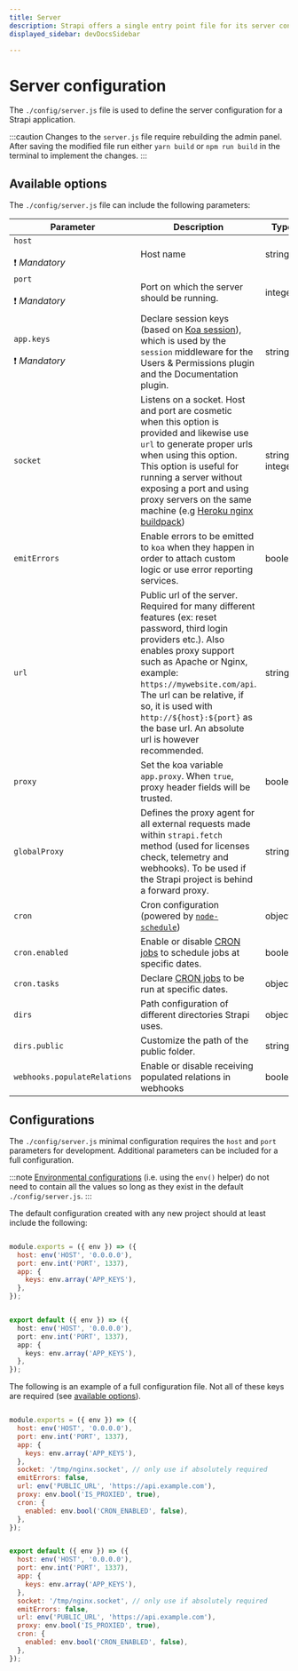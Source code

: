 ```yaml
---
title: Server
description: Strapi offers a single entry point file for its server configuration.
displayed_sidebar: devDocsSidebar

---
```


# Server configuration

The `./config/server.js` file is used to define the server configuration for a Strapi application.

:::caution
Changes to the `server.js` file require rebuilding the admin panel. After saving the modified file run either `yarn build` or `npm run build` in the terminal to implement the changes.
:::

## Available options

The `./config/server.js` file can include the following parameters:

<!-- TODO: add admin jwt config option -->

| Parameter                          | Description                                                                                                                                                                                                                                                                                                                                                                 | Type              | Default             |
|------------------------------------|-----------------------------------------------------------------------------------------------------------------------------------------------------------------------------------------------------------------------------------------------------------------------------------------------------------------------------------------------------------------------------|-------------------|---------------------|
| `host`<br/><br/>❗️ _Mandatory_     | Host name                                                                                                                                                                                                                                                                                                                                                                   | string            | `localhost`         |
| `port`<br/><br/>❗️ _Mandatory_     | Port on which the server should be running.                                                                                                                                                                                                                                                                                                                                 | integer           | `1337`              |
| `app.keys`<br/><br/>❗️ _Mandatory_ | Declare session keys (based on [Koa session](https://github.com/koajs/session/blob/master/Readme.md)), which is used by the `session` middleware for the Users & Permissions plugin and the Documentation plugin.                                                                                                                                                           | string            | `undefined`         |
| `socket`                           | Listens on a socket. Host and port are cosmetic when this option is provided and likewise use `url` to generate proper urls when using this option. This option is useful for running a server without exposing a port and using proxy servers on the same machine (e.g [Heroku nginx buildpack](https://github.com/heroku/heroku-buildpack-nginx#requirements-proxy-mode)) | string \| integer | `/tmp/nginx.socket` |
| `emitErrors`                       | Enable errors to be emitted to `koa` when they happen in order to attach custom logic or use error reporting services.                                                                                                                                                                                                                                                      | boolean           | `false`             |
| `url`                              | Public url of the server. Required for many different features (ex: reset password, third login providers etc.). Also enables proxy support such as Apache or Nginx, example: `https://mywebsite.com/api`. The url can be relative, if so, it is used with `http://${host}:${port}` as the base url. An absolute url is however recommended.                                | string            | `''`                |
| `proxy`                            | Set the koa variable `app.proxy`. When `true`, proxy header fields will be trusted.                                                                                                                                                                                                                                                                                         | boolean           | `false`             |
| `globalProxy`                      | Defines the proxy agent for all external requests made within `strapi.fetch` method (used for licenses check, telemetry and webhooks). To be used if the Strapi project is behind a forward proxy.                                                                                                                                                                          | string            |                     |
| `cron`                             | Cron configuration (powered by [`node-schedule`](https://github.com/node-schedule/node-schedule))                                                                                                                                                                                                                                                                           | object            |                     |
| `cron.enabled`                     | Enable or disable [CRON jobs](/dev-docs/configurations/cron.md) to schedule jobs at specific dates.                                                                                                                                                                                                                                                                         | boolean           | `false`             |
| `cron.tasks`                       | Declare [CRON jobs](/dev-docs/configurations/cron.md) to be run at specific dates.                                                                                                                                                                                                                                                                                          | object            |                     |
| `dirs`                             | Path configuration of different directories Strapi uses.                                                                                                                                                                                                                                                                                                                    | object            |                     |
| `dirs.public`                      | Customize the path of the public folder.                                                                                                                                                                                                                                                                                                                                    | string            | `./public`          |
| `webhooks.populateRelations`       | Enable or disable receiving populated relations in webhooks              | boolean           | `true`              |

## Configurations

The `./config/server.js` minimal configuration requires the `host` and `port` parameters for development. Additional parameters can be included for a full configuration.

:::note
[Environmental configurations](/dev-docs/configurations/environment.md) (i.e. using the `env()` helper) do not need to contain all the values so long as they exist in the default `./config/server.js`.
:::

The default configuration created with any new project should at least include the following:
<Tabs>
<TabItem value="minimal configuration" label="Minimal configuration">

<Tabs groupId="js-ts">
<TabItem value="javascript" label="JavaScript">

```js title="./config/server.js"

module.exports = ({ env }) => ({
  host: env('HOST', '0.0.0.0'),
  port: env.int('PORT', 1337),
  app: {
    keys: env.array('APP_KEYS'),
  },
});
```

</TabItem>

<TabItem value="typescript" label="TypeScript">

```ts title="./config/server.ts"

export default ({ env }) => ({
  host: env('HOST', '0.0.0.0'),
  port: env.int('PORT', 1337),
  app: {
    keys: env.array('APP_KEYS'),
  },
});
```

</TabItem>
</Tabs>

</TabItem>

 <TabItem value="Full configuration" label="Full configuration">

The following is an example of a full configuration file. Not all of these keys are required (see [available options](#available-options)).

<Tabs groupId="js-ts">
<TabItem value="javascript" label="JavaScript">

```js title="./config/server.js"

module.exports = ({ env }) => ({
  host: env('HOST', '0.0.0.0'),
  port: env.int('PORT', 1337),
  app: {
    keys: env.array('APP_KEYS'),
  },
  socket: '/tmp/nginx.socket', // only use if absolutely required
  emitErrors: false,
  url: env('PUBLIC_URL', 'https://api.example.com'),
  proxy: env.bool('IS_PROXIED', true),
  cron: {
    enabled: env.bool('CRON_ENABLED', false),
  },
});
```

</TabItem>

<TabItem value="typescript" label="TypeScript">

```js title="./config/server.ts"

export default ({ env }) => ({
  host: env('HOST', '0.0.0.0'),
  port: env.int('PORT', 1337),
  app: {
    keys: env.array('APP_KEYS'),
  },
  socket: '/tmp/nginx.socket', // only use if absolutely required
  emitErrors: false,
  url: env('PUBLIC_URL', 'https://api.example.com'),
  proxy: env.bool('IS_PROXIED', true),
  cron: {
    enabled: env.bool('CRON_ENABLED', false),
  },
});
```

</TabItem>
</Tabs>

</TabItem>
</Tabs>
